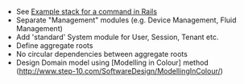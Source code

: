 - See [Example stack for a command in Rails](https://gist.github.com/nicholasjhenry/401621e0637ea372242b)
- Separate "Management" modules (e.g. Device Management, Fluid Management)
- Add 'standard' System module for User, Session, Tenant etc.
- Define aggregate roots
- No circular dependencies between aggregate roots
- Design Domain model using [Modelling in Colour] method (http://www.step-10.com/SoftwareDesign/ModellingInColour/)